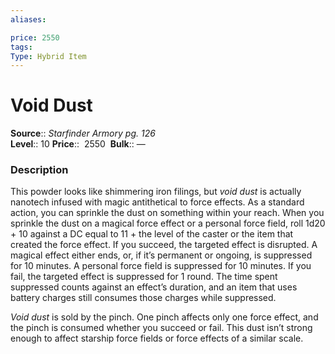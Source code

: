 ```yaml
---
aliases: 

price: 2550
tags: 
Type: Hybrid Item
---
```


# Void Dust

**Source**:: _Starfinder Armory pg. 126_  
**Level**:: 10
**Price**::  2550 
**Bulk**:: —

### Description

This powder looks like shimmering iron filings, but _void dust_ is actually nanotech infused with magic antithetical to force effects. As a standard action, you can sprinkle the dust on something within your reach. When you sprinkle the dust on a magical force effect or a personal force field, roll 1d20 + 10 against a DC equal to 11 + the level of the caster or the item that created the force effect. If you succeed, the targeted effect is disrupted. A magical effect either ends, or, if it’s permanent or ongoing, is suppressed for 10 minutes. A personal force field is suppressed for 10 minutes. If you fail, the targeted effect is suppressed for 1 round. The time spent suppressed counts against an effect’s duration, and an item that uses battery charges still consumes those charges while suppressed.  
  
_Void dust_ is sold by the pinch. One pinch affects only one force effect, and the pinch is consumed whether you succeed or fail. This dust isn’t strong enough to affect starship force fields or force effects of a similar scale.
